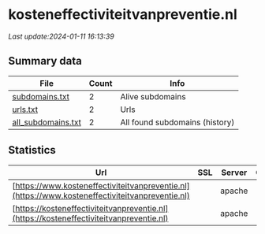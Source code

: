 # kosteneffectiviteitvanpreventie.nl
*Last update:2024-01-11 16:13:39*
## Summary data
| File       | Count | Info |
|------------|-------|------|
|[subdomains.txt](/data/kosteneffectiviteitvanpreventie/subdomains.txt)|2|Alive subdomains|
|[urls.txt](/data/kosteneffectiviteitvanpreventie/urls.txt)|2|Urls|
|[all_subdomains.txt](/data/kosteneffectiviteitvanpreventie/all_subdomains.txt)|2|All found subdomains (history)|
## Statistics
| Url | SSL | Server | Cookie | HSTS | CSP | XFO | XXP | RP | Tech |
|------------|-------|------|------|------|------|------|------|------|------|
|[https://www.kosteneffectiviteitvanpreventie.nl](https://www.kosteneffectiviteitvanpreventie.nl)| |apache| |:white_check_mark: | | |:white_check_mark: | |:white_check_mark: | |:white_check_mark: | |Apache HTTP Server D...| |
|[https://kosteneffectiviteitvanpreventie.nl](https://kosteneffectiviteitvanpreventie.nl)| |apache| |:white_check_mark: | | |:white_check_mark: | |:white_check_mark: | |:white_check_mark: | |Apache HTTP Server H...| |